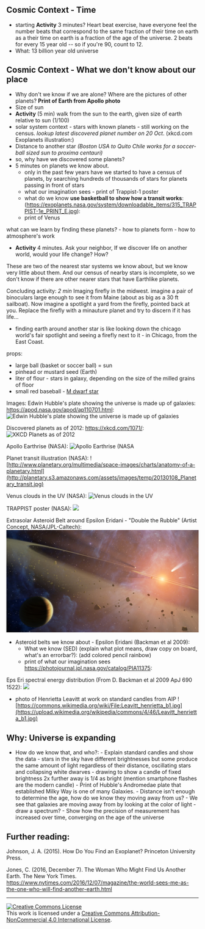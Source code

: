 


## Cosmic Context - Time
- starting **Activity** 3 minutes? Heart beat exercise, have
	everyone feel the number beats that correspond to the same
	fraction of their time on earth as a their time on earth is a
	fraction of the age of the universe. 2 beats for every 15 year old -- so if you're 90, count to 12.
- What: 13 billion year old universe


	
## Cosmic Context - What we don't know about our place
- Why don't we know if we are alone? Where are the pictures of other
planets? **Print of Earth from Apollo photo**
- Size of sun
- **Activity** (5 min) walk from the sun to the earth, given size of earth relative to sun (1/100)
- solar system context - stars with known planets - still working on
the census. *lookup latest discovered planet number on 20
Oct*. (xkcd.com Exoplanets illustration:)
- Distance to another star _(Boston USA to Quito Chile works for a soccer-ball sized sun to proxima centauri)_
- so, why have we discovered some planets?
-  5 minutes on planets we know about.
   - only in the past few years have we started to have a census of
     planets, by searching hundreds of thousands of stars for planets
     passing in front of stars
	- what our imagination sees - print of Trappist-1 poster 
	- what do we know **use basketball to show how a transit works**: (https://exoplanets.nasa.gov/system/downloadable_items/315_TRAPPIST-1e_PRINT_E.jpg):
	- print of Venus

what can we learn by finding these planets?
	- how to planets form
	- how to atmosphere's work
	
- **Activity** 4 minutes. Ask your neighbor, If we discover life on
another world, would your life change? How?

These are two of the nearest star systems we know about,
but we know very little about them. And our census of nearby stars is
incomplete, so we don't know if there are other nearer stars that have
Earthlike planets. 

Concluding activity: *2 min* Imaging firefly in the midwest. imagine a pair of binoculars
large enough to see it from Maine (about as big as a 30 ft
sailboat). Now imagine a spotlight a yard from the firefly, pointed
back at you. Replace the firefly with a minauture planet and try to
discern if it has life...
- finding earth around another star is like looking down the chicago world's fair spotlight and seeing a firefly  next to it - in Chicago, from the East Coast.

props:

* large ball (basket or soccer ball) = sun
* pinhead or mustard seed (Earth)
* liter of flour - stars in galaxy, depending on the size of the milled grains of floor
* small red baseball - [M dwarf star](https://en.wikipedia.org/wiki/M_dwarf) 

Images:
Edwin Hubble's plate showing the universe is made up of galaxies: 
https://apod.nasa.gov/apod/ap110701.html:
![Edwin Hubble's plate showing the universe is made up of galaxies](https://apod.nasa.gov/apod/image/1107/varHubblepanel_hst.jpg)

Discovered planets as of 2012:
https://xkcd.com/1071/:
![XKCD Planets as of 2012](http://imgs.xkcd.com/comics/exoplanets_large.png)


Apollo Earthrise (NASA):
![
Apollo Earthrise (NASA](https://history.nasa.gov/ap11ann/kippsphotos/6550.jpg)

Planet transit illustration (NASA):
![http://www.planetary.org/multimedia/space-images/charts/anatomy-of-a-planetary.html](http://planetary.s3.amazonaws.com/assets/images/temp/20130108_Planetary_transit.jpg)

Venus clouds in the UV (NASA):
![Venus clouds in the UV](https://www.nasa.gov/images/content/591935main_venus-clouds-lgweb.jpg)

TRAPPIST poster (NASA):
![](https://exoplanets.nasa.gov/system/downloadable_items/315_TRAPPIST-1e_PRINT_E.jpg)

Extrasolar Asteroid Belt around Epsilon Eridani - "Double the Rubble" (Artist Concept, NASA/JPL-Caltech):
![](NASA-JPL-Caltech_-_Double_the_Rubble_PIA11375pd.jpg)

- Asteroid belts we know about -  Epsilon Eridani (Backman et al 2009):
  - What we know (SED) (explain what plot means, draw copy on board, what's
    an errorbar?):
    (add colored pencil rainbow)
  -  print of what our imagination sees  https://photojournal.jpl.nasa.gov/catalog/PIA11375:
  
Eps Eri spectral energy distribution (From D. Backman et al 2009 ApJ 690 1522):
![](http://iopscience.iop.org/0004-637X/690/2/1522/downloadHRFigure/figure/apj292138f5)

- photo of Henrietta Leavitt at work on standard candles from AIP ![https://commons.wikimedia.org/wiki/File:Leavitt_henrietta_b1.jpg](https://upload.wikimedia.org/wikipedia/commons/4/46/Leavitt_henrietta_b1.jpg)
    


## Why: Universe is expanding

- How do we know that, and who?:
		- Explain standard candles and show the data
		- stars in the sky have different brightnesses but some produce the
		  same amount of light regardless of their distance, oscillating
		stars and collapsing white dwarves
		- drawing to show a candle of fixed brightness 2x further away
          is 1/4 as bright (mention smartphone flashes are the modern candle)
		- Print of Hubble's Andromedae plate that established Milky
          Way is one of many Galaxies.
		-  Distance isn't enough to determine the age, how do we know
           they moving away from us?
		- We see that galaxies are moving away from by looking at the
        color of light - draw a spectrum?
		- Show how the precision of measurement has increased over time,
		converging on the age of the universe


## Further reading:

Johnson, J. A. (2015). How Do You Find an Exoplanet? Princeton University Press.

Jones, C. (2016, December 7). The Woman Who Might Find Us Another Earth. The New York Times. https://www.nytimes.com/2016/12/07/magazine/the-world-sees-me-as-the-one-who-will-find-another-earth.html

------


<a rel="license" href="http://creativecommons.org/licenses/by-nc/4.0/"><img alt="Creative Commons License" style="border-width:0" src="https://i.creativecommons.org/l/by-nc/4.0/88x31.png" /></a><br />This work is licensed under a <a rel="license" href="http://creativecommons.org/licenses/by-nc/4.0/">Creative Commons Attribution-NonCommercial 4.0 International License</a>.

